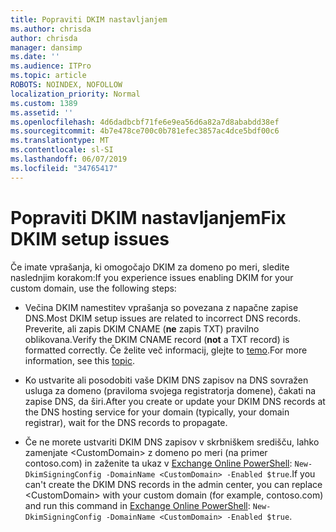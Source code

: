```yaml
---
title: Popraviti DKIM nastavljanjem
ms.author: chrisda
author: chrisda
manager: dansimp
ms.date: ''
ms.audience: ITPro
ms.topic: article
ROBOTS: NOINDEX, NOFOLLOW
localization_priority: Normal
ms.custom: 1389
ms.assetid: ''
ms.openlocfilehash: 4d6dadbcbf71fe6e9ea56d6a82a7d8ababdd38ef
ms.sourcegitcommit: 4b7e478ce700c0b781efec3857ac4dce5bdf00c6
ms.translationtype: MT
ms.contentlocale: sl-SI
ms.lasthandoff: 06/07/2019
ms.locfileid: "34765417"
---
```

# <a name="fix-dkim-setup-issues"></a><span data-ttu-id="c3187-102">Popraviti DKIM nastavljanjem</span><span class="sxs-lookup"><span data-stu-id="c3187-102">Fix DKIM setup issues</span></span>

<span data-ttu-id="c3187-103">Če imate vprašanja, ki omogočajo DKIM za domeno po meri, sledite naslednjim korakom:</span><span class="sxs-lookup"><span data-stu-id="c3187-103">If you experience issues enabling DKIM for your custom domain, use the following steps:</span></span>

- <span data-ttu-id="c3187-104">Večina DKIM namestitev vprašanja so povezana z napačne zapise DNS.</span><span class="sxs-lookup"><span data-stu-id="c3187-104">Most DKIM setup issues are related to incorrect DNS records.</span></span> <span data-ttu-id="c3187-105">Preverite, ali zapis DKIM CNAME (**ne** zapis TXT) pravilno oblikovana.</span><span class="sxs-lookup"><span data-stu-id="c3187-105">Verify the DKIM CNAME record (**not** a TXT record) is formatted correctly.</span></span> <span data-ttu-id="c3187-106">Če želite več informacij, glejte to [temo](https://docs.microsoft.com/office365/SecurityCompliance/use-dkim-to-validate-outbound-email#what-you-need-to-do-to-manually-set-up-dkim-in-office-365).</span><span class="sxs-lookup"><span data-stu-id="c3187-106">For more information, see this [topic](https://docs.microsoft.com/office365/SecurityCompliance/use-dkim-to-validate-outbound-email#what-you-need-to-do-to-manually-set-up-dkim-in-office-365).</span></span>

- <span data-ttu-id="c3187-107">Ko ustvarite ali posodobiti vaše DKIM DNS zapisov na DNS sovražen usluga za domeno (praviloma svojega registratorja domene), čakati na zapise DNS, da širi.</span><span class="sxs-lookup"><span data-stu-id="c3187-107">After you create or update your DKIM DNS records at the DNS hosting service for your domain (typically, your domain registrar), wait for the DNS records to propagate.</span></span>

- <span data-ttu-id="c3187-108">Če ne morete ustvariti DKIM DNS zapisov v skrbniškem središču, lahko zamenjate \<CustomDomain\> z domeno po meri (na primer contoso.com) in zaženite ta ukaz v [Exchange Online PowerShell](https://docs.microsoft.com/powershell/exchange/exchange-online/connect-to-exchange-online-powershell/connect-to-exchange-online-powershell): `New-DkimSigningConfig -DomainName <CustomDomain> -Enabled $true`.</span><span class="sxs-lookup"><span data-stu-id="c3187-108">If you can't create the DKIM DNS records in the admin center, you can replace \<CustomDomain\> with your custom domain (for example, contoso.com) and run this command in [Exchange Online PowerShell](https://docs.microsoft.com/powershell/exchange/exchange-online/connect-to-exchange-online-powershell/connect-to-exchange-online-powershell): `New-DkimSigningConfig -DomainName <CustomDomain> -Enabled $true`.</span></span>
